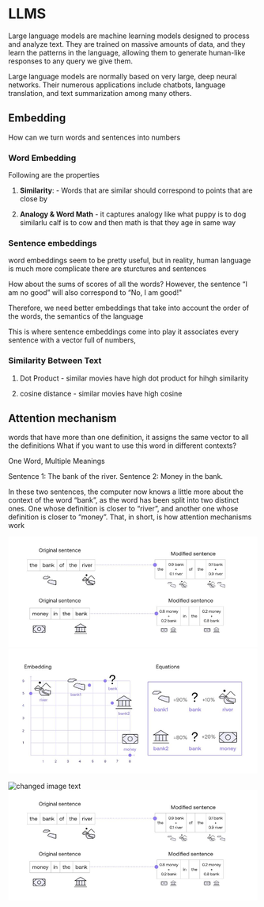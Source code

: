 # LLMS

Large language models are machine learning models designed to process and analyze text. They are trained on massive amounts of data, and they learn the patterns in the language, allowing them to generate human-like responses to any query we give them.

Large language models are normally based on very large, deep neural networks. Their numerous applications include chatbots, language translation, and text summarization among many others.

## Embedding 
How can we turn words and sentences into numbers

### Word Embedding

Following are the properties

1. **Similarity**: - Words that are similar should correspond to points that are close by 

2. **Analogy & Word Math** - it captures analogy like what puppy is to dog similarlu calf is to cow and then math is that they age in same way

### Sentence embeddings
word embeddings seem to be pretty useful, but in reality, human language is much more complicate there are sturctures and sentences

How about the sums of scores of all the words?  However, the sentence “I am no good” will also correspond to “No, I am good!"

Therefore, we need better embeddings that take into account the order of the words, the semantics of the language

This is where sentence embeddings come into play  it associates every sentence with a vector full of numbers,

### Similarity Between Text

1. Dot Product - similar movies have high dot product for hihgh similarity

2. cosine distance -  similar movies have high cosine


## Attention mechanism
words that have more than one definition, it assigns the same vector to all the definitions What if you want to use this word in different contexts?

One Word, Multiple Meanings

Sentence 1: The bank of the river.
Sentence 2: Money in the bank.

In these two sentences, the computer now knows a little more about the context of the word “bank”, as the word has been split into two distinct ones. One whose definition is closer to “river”, and another one whose definition is closer to “money”. That, in short, is how attention mechanisms work


![alt text](image-2.png)
![alt text](image.png)


![changed image text]("https://files.readme.io/c2889ad-image.png")
![alt text](image-1.png)
